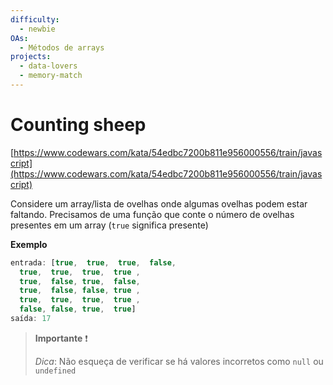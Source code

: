 ```yaml
---
difficulty:
  - newbie
OAs:
  - Métodos de arrays
projects:
  - data-lovers
  - memory-match
---
```


# Counting sheep

[https://www.codewars.com/kata/54edbc7200b811e956000556/train/javascript](https://www.codewars.com/kata/54edbc7200b811e956000556/train/javascript)

Considere um array/lista de ovelhas onde algumas ovelhas podem estar faltando.
Precisamos de uma função que conte o número de ovelhas presentes em um array
(`true` significa presente)

__Exemplo__

```js
entrada: [true,  true,  true,  false,
  true,  true,  true,  true ,
  true,  false, true,  false,
  true,  false, false, true ,
  true,  true,  true,  true ,
  false, false, true,  true]
saída: 17
```

> __Importante__ ❗
>
> _Dica_: Não esqueça de verificar se há valores incorretos como `null` ou `undefined`
